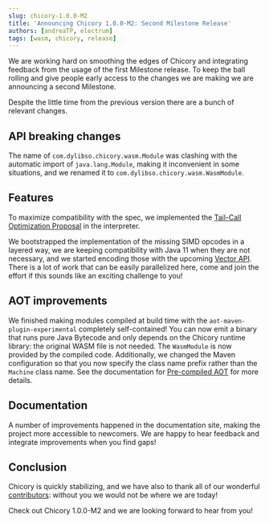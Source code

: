 ```yaml
---
slug: chicory-1.0.0-M2
title: 'Announcing Chicory 1.0.0-M2: Second Milestone Release'
authors: [andreaTP, electrum]
tags: [wasm, chicory, release]
---
```

<!-- truncate -->

We are working hard on smoothing the edges of Chicory and integrating feedback from the usage of the first Milestone release.
To keep the ball rolling and give people early access to the changes we are making we are announcing a second Milestone.

Despite the little time from the previous version there are a bunch of relevant changes.

## API breaking changes

The name of `com.dylibso.chicory.wasm.Module` was clashing with the automatic import of `java.lang.Module`, making it inconvenient in some situations, and we renamed it to `com.dylibso.chicory.wasm.WasmModule`.

## Features

To maximize compatibility with the spec, we implemented the [Tail-Call Optimization Proposal](https://github.com/WebAssembly/tail-call/blob/main/proposals/tail-call/Overview.md) in the interpreter.

We bootstrapped the implementation of the missing SIMD opcodes in a layered way, we are keeping compatibility with Java 11 when they are not necessary, and we started encoding those with the upcoming [Vector API](https://openjdk.org/jeps/448).
There is a lot of work that can be easily parallelized here, come and join the effort if this sounds like an exciting challenge to you!

## AOT improvements

We finished making modules compiled at build time with the `aot-maven-plugin-experimental` completely self-contained! You can now emit a binary that runs pure Java Bytecode and only depends on the Chicory runtime library: the original WASM file is not needed. The `WasmModule` is now provided by the compiled code. Additionally, we changed the Maven configuration so that you now specify the class name prefix rather than the `Machine` class name. See the documentation for [Pre-compiled AOT](/docs/experimental/aot/#pre-compiled-aot) for more details.

## Documentation

A number of improvements happened in the documentation site, making the project more accessible to newcomers.
We are happy to hear feedback and integrate improvements when you find gaps!

## Conclusion

Chicory is quickly stabilizing, and we have also to thank all of our wonderful [contributors](https://github.com/dylibso/chicory/graphs/contributors): without you we would not be where we are today!

Check out Chicory 1.0.0-M2 and we are looking forward to hear from you!
